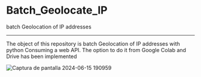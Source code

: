 # Batch_Geolocate_IP
batch Geolocation of IP addresses

---

The object of this repository is batch Geolocation of IP addresses with python Consuming a web API.
The option to do it from Google Colab and Drive has been implemented


![Captura de pantalla 2024-06-15 190959]([!https://github.com/papaitan2/Batch_Geolocate_IP/blob/2f814201dba2d6df8f5585e0ee61b1a992de2899/Batch_Geolocate_IP_01.png])




